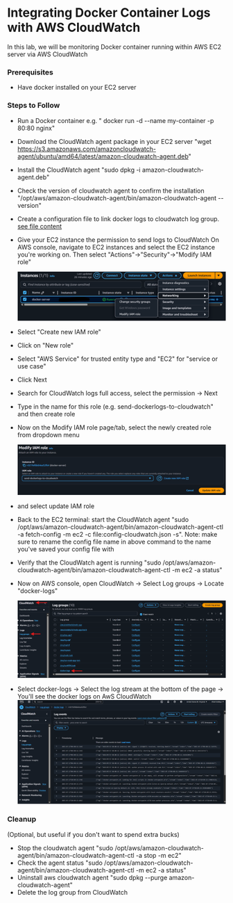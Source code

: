 # Integrating Docker Container Logs with AWS CloudWatch

In this lab, we will be monitoring Docker container running within AWS EC2 server via AWS CloudWatch

### Prerequisites

- Have docker installed on your EC2 server

### Steps to Follow
- Run a Docker container e.g. " docker run -d --name my-container -p 80:80 nginx"
- Download the CloudWatch agent package in your EC2 server "wget https://s3.amazonaws.com/amazoncloudwatch-agent/ubuntu/amd64/latest/amazon-cloudwatch-agent.deb"
- Install the CloudWatch agent "sudo dpkg -i amazon-cloudwatch-agent.deb"
- Check the version of cloudwatch agent to confirm the installation "/opt/aws/amazon-cloudwatch-agent/bin/amazon-cloudwatch-agent --version"
- Create a configuration file to link docker logs to cloudwatch log group. [see file content](files/config-docker-awscloudwatch.json)
- Give your EC2 instance the permission to send logs to CloudWatch
  On AWS console, navigate to EC2 instances and select the EC2 instance you're working on. Then select "Actions"->"Security"->"Modify IAM role"

  ![](images/send-log-to-cloudwatch1.png)
  
- Select "Create new IAM role"
- Click on "New role"
- Select "AWS Service" for trusted entity type and "EC2" for "service or use case"
- Click Next
- Search for CloudWatch logs full access, select the permission -> Next
- Type in the name for this role (e.g. send-dockerlogs-to-cloudwatch" and then create role
- Now on the Modify IAM role page/tab, select the newly created role from dropdown menu
  
  ![](images/create-iamrole-forcloudwatch.png)

- and select update IAM role
- Back to the EC2 terminal: start the CloudWatch agent "sudo /opt/aws/amazon-cloudwatch-agent/bin/amazon-cloudwatch-agent-ctl -a fetch-config -m ec2 -c file:config-cloudwatch.json -s". 
  Note: make sure to rename the config file name in above command to the name you've saved your config file with
- Verify that the CloudWatch agent is running "sudo /opt/aws/amazon-cloudwatch-agent/bin/amazon-cloudwatch-agent-ctl -m ec2 -a status"
- Now on AWS console, open CloudWatch -> Select Log groups -> Locate "docker-logs"

  ![](images/cloudwatch-dockerloggroup.png)

- Select docker-logs -> Select the log stream at the bottom of the page -> You'll see the docker logs on AwS CloudWatch
  ![](images/dockerlogs-on-cloudwatch.png)

### Cleanup
(Optional, but useful if you don't want to spend extra bucks)

- Stop the cloudwatch agent "sudo /opt/aws/amazon-cloudwatch-agent/bin/amazon-cloudwatch-agent-ctl -a stop -m ec2"
- Check the agent status "sudo /opt/aws/amazon-cloudwatch-agent/bin/amazon-cloudwatch-agent-ctl -m ec2 -a status"
- Uninstall aws cloudwatch agent "sudo dpkg --purge amazon-cloudwatch-agent"
- Delete the log group from CloudWatch
